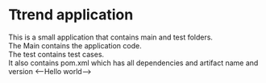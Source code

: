 # Ttrend application

This is a small application that contains main and test folders.  
The Main contains the application code.  
The test contains test cases.  
It also contains pom.xml which has all dependencies and artifact name and version
<--Hello world-->
